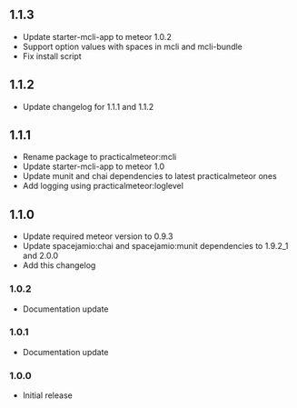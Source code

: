 ## 1.1.3

* Update starter-mcli-app to meteor 1.0.2
* Support option values with spaces in mcli and mcli-bundle
* Fix install script 

## 1.1.2

* Update changelog for 1.1.1 and 1.1.2

## 1.1.1

* Rename package to practicalmeteor:mcli
* Update starter-mcli-app to meteor 1.0
* Update munit and chai dependencies to latest practicalmeteor ones
* Add logging using practicalmeteor:loglevel

## 1.1.0

* Update required meteor version to 0.9.3
* Update spacejamio:chai and spacejamio:munit dependencies to 1.9.2_1 and 2.0.0
* Add this changelog

### 1.0.2

* Documentation update

### 1.0.1

* Documentation update

### 1.0.0

* Initial release
